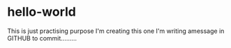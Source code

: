 # hello-world
This is just practising purpose I'm creating this one
I'm writing  amessage in GITHUB to commit.........
